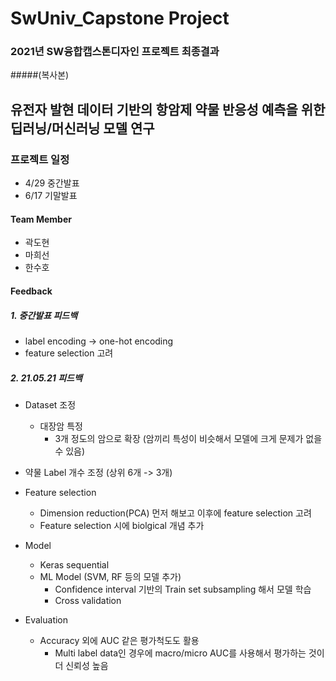 # SwUniv_Capstone Project
### 2021년 SW융합캡스톤디자인 프로젝트 최종결과
#####(복사본)

## 유전자 발현 데이터 기반의 항암제 약물 반응성 예측을 위한 딥러닝/머신러닝 모델 연구

### 프로젝트 일정
- 4/29 중간발표
- 6/17 기말발표

#### Team Member
- 곽도현
- 마희선
- 한수호

#### Feedback
##### 1. 중간발표 피드백
* label encoding -> one-hot encoding
* feature selection 고려

##### 2. 21.05.21 피드백

* Dataset 조정
  - 대장암 특정
    - 3개 정도의 암으로 확장 (암끼리 특성이 비슷해서 모델에 크게 문제가 없을 수 있음)
* 약물 Label 개수 조정 (상위 6개 -> 3개)

* Feature selection 
  - Dimension reduction(PCA) 먼저 해보고 이후에 feature selection 고려
  - Feature selection 시에 biolgical 개념 추가

* Model
  - Keras sequential
  - ML Model (SVM, RF 등의 모델 추가)
    - Confidence interval 기반의 Train set subsampling 해서 모델 학습
    - Cross validation

* Evaluation
  - Accuracy 외에 AUC 같은 평가척도도 활용
    - Multi label data인 경우에 macro/micro AUC를 사용해서 평가하는 것이 더 신뢰성 높음


